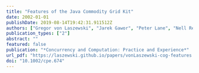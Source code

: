 ```yaml
---
title: "Features of the Java Commodity Grid Kit"
date: 2002-01-01
publishDate: 2019-08-14T19:42:31.911512Z
authors: ["Gregor von Laszewski", "Jarek Gawor", "Peter Lane", "Nell Rehn", "Mike Russell", "Keith Jackson"]
publication_types: ["2"]
abstract: ""
featured: false
publication: "*Concurrency and Computation: Practice and Experience*"
url_pdf: "https://laszewski.github.io/papers/vonLaszewski-cog-features.pdf"
doi: "10.1002/cpe.674"
---
```



